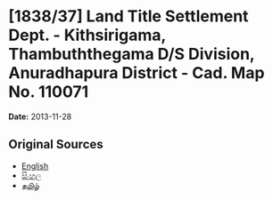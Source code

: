 # [1838/37] Land Title Settlement Dept. - Kithsirigama, Thambuththegama D/S Division, Anuradhapura District - Cad. Map No. 110071

**Date:** 2013-11-28

## Original Sources

- [English](https://documents.gov.lk/view/extra-gazettes/2013/11/1838-37_E.pdf)
- [සිංහල](https://documents.gov.lk/view/extra-gazettes/2013/11/1838-37_S.pdf)
- [தமிழ்](https://documents.gov.lk/view/extra-gazettes/2013/11/1838-37_T.pdf)
